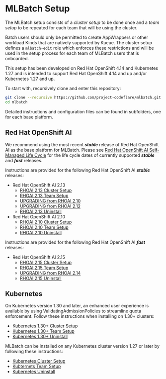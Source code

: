 # MLBatch Setup

The MLBatch setup consists of a *cluster setup* to be done once
and a *team setup* to be repeated for each team that will
be using the cluster.

Batch users should only be permitted to create AppWrappers or other
workload Kinds that are natively supported by Kueue. The cluster setup
defines a `mlbatch-edit` role which enforces these restrictions and
will be used in the setup process for each team of MLBatch users that
is onboarded.

This setup has been developed on Red Hat OpenShift 4.14 and Kubernetes 1.27 and
is intended to support Red Hat OpenShift 4.14 and up and/or Kubernetes 1.27 and up.

To start with, recursively clone and enter this repository:
```sh
git clone --recursive https://github.com/project-codeflare/mlbatch.git
cd mlbatch
```

Detailed instructions and configuration files can be found in subfolders,
one for each base platform.

## Red Hat OpenShift AI

We recommend using the most recent ***stable*** release of
Red Hat OpenShift AI as the base platform for MLBatch. Please see
[Red Hat OpenShift AI Self-Managed Life Cycle](https://access.redhat.com/support/policy/updates/rhoai-sm/lifecycle)
for the life cycle dates of currently supported ***stable*** and ***fast*** releases.

Instructions are provided for the following Red Hat OpenShift AI ***stable*** releases:
+ Red Hat OpenShift AI 2.13
   + [RHOAI 2.13 Cluster Setup](./setup.RHOAI-v2.13/CLUSTER-SETUP.md)
   + [RHOAI 2.13 Team Setup](./setup.RHOAI-v2.13/TEAM-SETUP.md)
   + [UPGRADING from RHOAI 2.10](./setup.RHOAI-v2.13/UPGRADE-STABLE.md)
   + [UPGRADING from RHOAI 2.12](./setup.RHOAI-v2.13/UPGRADE-FAST.md)
   + [RHOAI 2.13 Uninstall](./setup.RHOAI-v2.13/UNINSTALL.md)
+ Red Hat OpenShift AI 2.10
   + [RHOAI 2.10 Cluster Setup](./setup.RHOAI-v2.10/CLUSTER-SETUP.md)
   + [RHOAI 2.10 Team Setup](./setup.RHOAI-v2.10/TEAM-SETUP.md)
   + [RHOAI 2.10 Uninstall](./setup.RHOAI-v2.10/UNINSTALL.md)

Instructions are provided for the following Red Hat OpenShift AI ***fast*** releases:
+ Red Hat OpenShift AI 2.15
   + [RHOAI 2.15 Cluster Setup](./setup.RHOAI-v2.15/CLUSTER-SETUP.md)
   + [RHOAI 2.15 Team Setup](./setup.RHOAI-v2.15/TEAM-SETUP.md)
   + [UPGRADING from RHOAI 2.14](./setup.RHOAI-v2.15/UPGRADE.md)
   + [RHOAI 2.15 Uninstall](./setup.RHOAI-v2.15/UNINSTALL.md)

## Kubernetes

On Kubernetes version 1.30 and later, an enhanced user experience is
available by using ValidatingAdmissionPolicies to streamline quota
enforcement. Follow these instructions when installing on 1.30+ clusters:
   + [Kubernetes 1.30+ Cluster Setup](./setup.k8s-v1.30/CLUSTER-SETUP.md)
   + [Kubernetes 1.30+ Team Setup](./setup.k8s-v1.30/TEAM-SETUP.md)
   + [Kubernetes 1.30+ Uninstall](setup.k8s-v1.30/UNINSTALL.md)

MLBatch can be installed on any Kubernetes cluster version 1.27 or later
by following these instructions:
   + [Kubernetes Cluster Setup](./setup.k8s-v1.27/CLUSTER-SETUP.md)
   + [Kubternets Team Setup](./setup.k8s-v1.27/TEAM-SETUP.md)
   + [Kubernetes Uninstall](setup.k8s-v1.27/UNINSTALL.md)
